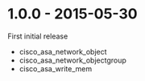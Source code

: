 # 1.0.0 - 2015-05-30

First initial release

* cisco_asa_network_object
* cisco_asa_network_objectgroup
* cisco_asa_write_mem
